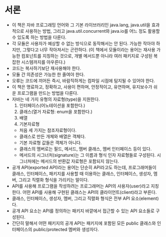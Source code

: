 # 서론
* 이 책은 자바 프로그래밍 언어와 그 기본 라이브러리인 java.lang, java.util을 효과적으로 사용하는 방법, 그리고 java.util.concurrent와 java.io를 어느 정도 
활용할 수 있도록 하는 방법을 다룬다.
* 각 모듈은 사용자가 예상할 수 없는 방식으로 동작해서는 안 된다. 가능한 작아야 하지만, 그렇다고 너무 작아져서는 곤란하다. (이 책에서 모듈이라는 용어는 재사용 
가능한 컴포넌트를 지칭하는 것으로, 개별 메서드뿐 아니라 여러 패키지로 구성된 복잡한 시스템까지를 아우른다.)
* 코드는 복사하기보단 재사용해야 한다. 
* 모듈 간 의존성은 가능한 한 줄여야 한다. 
* 오류는 코드에 끼어든 즉시, 바람직하게는 컴파일 시점에 탐지될 수 있어야 한다.
* 이 책은 명료하고, 정확하고, 사용이 편하며, 안정적이고, 유연하며, 유지보수가 쉬운 프로그램을 만드는 방법을 다룬다.
* 자바는 네 가지 유형의 자료형(type)을 지원한다.
  1. 인터페이스(어노테이션을 포함한다.)
  2. 클래스(열거 자료형: enum을 포함한다.)
  3. 배열
  4. 기본자료형
  * 처음 세 가지는 참조자료형이다.
  * 클래스로 만든 개체와 배열은 객체다.
  * 기본 자료형 값들은 객체가 아니다.
  * 클래스의 멤버로는 필드, 메서드, 멤버 클래스, 멤버 인터페이스 등이 있다.
  * 메서드의 시그너처(signature)는 그 이름과 형식 인자 자료형들로 구성된다. 시그너처에는 메서드의 반환값 자료형은 포함되지 않는다.
* 공개 API(exported API)라는 용어는 단순히 API라고도 하는데, 프로그래머들이 클래스, 인터페이스, 패키지를 사용할 때 이용하는 클래스, 인터페이스, 생성자, 멤버, 
그리고 직렬화 형식을 가리키는 말이다.
* API를 사용해 프로그램을 작성하려는 프로그래머는 API의 사용자(user)라고 지칭한다. 어떤 API를 사용해 구현된 클래스는 API의 클라이언트(client)라고 부른다.
* 클래스, 인터페이스, 생성자, 멤버, 그리고 직렬화 형식은 전부 API 요소(element)다.
* 공개 API 요소는 API를 정의하는 패키지 바깥에서 접근할 수 있는 API 요소들로 구성된다.
* 간단히 말해서 어떤 패키지의 공개 API는 패키지에 포함된 모든 public 클래스와 인터페이스의 public/protected 멤버와 생성자다.

  
